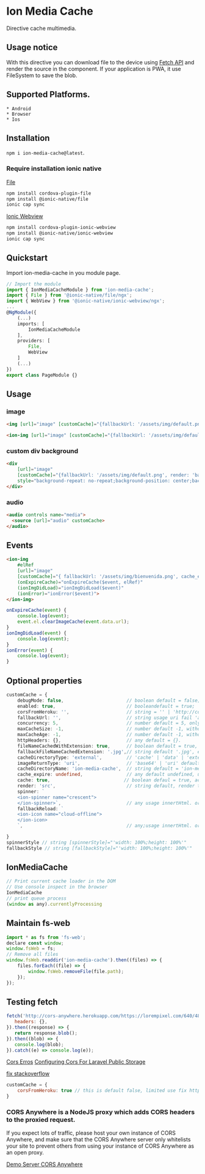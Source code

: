 # Ion Media Cache

Directive cache multimedia.

## Usage notice
With this directive you can download file to the device using [Fetch API](https://developer.mozilla.org/en-US/docs/Web/API/Fetch_API) and render the source in the component. If your application is PWA, it use FileSystem to save the blob.
 

## Supported Platforms.
    * Android
    * Browser
    * Ios

## Installation

`npm i ion-media-cache@latest`.

### Require installation ionic native

[File](https://ionicframework.com/docs/native/file)

```bash
npm install cordova-plugin-file
npm install @ionic-native/file
ionic cap sync
```
[Ionic Webview](https://ionicframework.com/docs/native/ionic-webview)

```bash
npm install cordova-plugin-ionic-webview
npm install @ionic-native/ionic-webview
ionic cap sync
```

## Quickstart

Import ion-media-cache in you module page.

```typescript
// Import the module
import { IonMediaCacheModule } from 'ion-media-cache';
import { File } from '@ionic-native/file/ngx';
import { WebView } from '@ionic-native/ionic-webview/ngx';
...
@NgModule({
    (...)
    imports: [
        IonMediaCacheModule
    ],
    providers: [
        File,
        WebView
    ]
    (...)
})
export class PageModule {}
```

## Usage

### image
```html
<img [url]="image" [customCache]="{fallbackUrl: '/assets/img/default.png'}" alt="ion-media-cache" />

<ion-img [url]="image" [customCache]="{fallbackUrl: '/assets/img/default.png'}"></ion-img>
```

### custom div background
```html
<div
    [url]="image"
    [customCache]="{fallbackUrl: '/assets/img/default.png', render: 'background-image', spinner: false, fallbackReload: false}"
    style="background-repeat: no-repeat;background-position: center;background-size: cover;width: 100%;height: 100%;">
</div>
```

### audio
```html
<audio controls name="media">
  <source [url]="audio" customCache>
</audio>
```

## Events

```html
<ion-img
    #elRef
    [url]="image"
    [customCache]="{ fallbackUrl: '/assets/img/bienvenida.png', cache_expire: {time: n.component?.expire_subimage, data: data } }"
    (onExpireCache)="onExpireCache($event, elRef)"
    (ionImgDidLoad)="ionImgDidLoad($event)"
    (ionError)="ionError($event)">
</ion-img>
```

```typescript
onExpireCache(event) {
    console.log(event);
    event.el.clearImageCache(event.data.url);
}
ionImgDidLoad(event) {
    console.log(event);
}
ionError(event) {
    console.log(event);
}
```

## Optional properties

```typescript
customCache = {
    debugMode: false,                       // boolean default = false;
    enabled: true,                          // booleandefault = true;
    corsFromHeroku: '',                     // string = '' | 'http://cors-anywhere.herokuapp.com/'; fix https://stackoverflow.com/a/21136980/7638125
    fallbackUrl: '',                        // string usage uri fail 'assetes/img/default.png'.
    concurrency: 5,                         // number default = 5, only on android, ios.
    maxCacheSize: -1,                       // number default -1, without limit.
    maxCacheAge: -1,                        // number default -1, without limit.
    httpHeaders: {},                        // any default = {}.
    fileNameCachedWithExtension: true,      // boolean default = true, save file with extension.
    fallbackFileNameCachedExtension: '.jpg',// string default '.jpg', extension to save.
    cacheDirectoryType: 'external',         // 'cache' | 'data' | 'external' default = 'external'.
    imageReturnType: 'uri',                 // 'base64' | 'uri' default = 'uri'.
    cacheDirectoryName: 'ion-media-cache',  // string default = 'ion-media-cache'.
    cache_expire: undefined,                // any default undefined, usage { time: new Date().getTime() + (1000 * [unit_second]) }.
    cache: true,                           // boolean defaul = true, activeted cache.
    render: 'src',                          // string default, render to property src.
    spinner: `
    <ion-spinner name="crescent">
    </ion-spinner>`,                        // any usage innertHtml. or false to disabled spinner
    fallbackReload: `
    <ion-icon name="cloud-offline">
    </ion-icon>
    `,                                      // any;usage innertHtml. or false to disable fallbackReload

}
spinnerStyle // string [spinnerStyle]="'width: 100%;height: 100%'"
fallbackStyle // string [fallbackStyle]="'width: 100%;height: 100%'"
```

## IonMediaCache

```javascript
// Print current cache loader in the DOM
// Use console inspect in the browser
IonMediaCache
// print queue process
(window as any).currentlyProcessing
```

## Maintain fs-web

```javascript
import * as fs from 'fs-web';
declare const window;
window.fsWeb = fs;
// Remove all files
window.fsWeb.readdir('ion-media-cache').then((files) => {
    files.forEach((file) => {
        window.fsWeb.removeFile(file.path);
    });
});
```

## Testing fetch 

```js
fetch('http://cors-anywhere.herokuapp.com/https://lorempixel.com/640/480/?60789', {
   headers: {},
}).then((response) => {
   return response.blob();
}).then((blob) => {
   console.log(blob);
}).catch((e) => console.log(e));
```


[Cors Erros](https://ionicframework.com/docs/troubleshooting/cors)
[Configuring Cors For Laravel Public Storage](https://zaengle.com/blog/configuring-cors-for-laravel-public-storage)

[fix stackoverflow](https://stackoverflow.com/a/21136980/7638125)

```js
customCache = {
    corsFromHeroku: true // this is default false, limited use fix https://stackoverflow.com/a/21136980/7638125
}
```
### CORS Anywhere is a NodeJS proxy which adds CORS headers to the proxied request.

If you expect lots of traffic, please host your own instance of CORS Anywhere, and make sure that the CORS Anywhere server only whitelists your site to prevent others from using your instance of CORS Anywhere as an open proxy.

[Demo Server CORS Anywhere](https://github.com/Rob--W/cors-anywhere#demo-server)